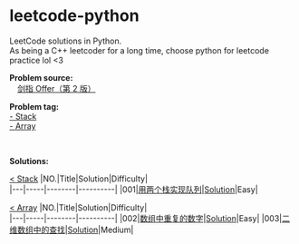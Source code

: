 # leetcode-python

LeetCode solutions in Python.  
As being a C++ leetcoder for a long time, choose python for leetcode practice lol <3  

**Problem source:**  
&emsp;[剑指 Offer（第 2 版）][0]  

<div id="problem_tag"></div>

**Problem tag:**  
[- Stack](#stack)   
[- Array](#array)  

</br>

**Solutions:**  

<div id="stack"></div>  
 
[< Stack](#problem_tag)
|NO.|Title|Solution|Difficulty|  
|---|-----|--------|----------|
|001|[用两个栈实现队列][001]|[Solution](./src/stack/p1.py)|Easy|

<div id="array"></div>  
 
[< Array](#problem_tag)
|NO.|Title|Solution|Difficulty|  
|---|-----|--------|----------|
|002|[数组中重复的数字][002]|[Solution](./src/array/p1.py)|Easy|
|003|[二维数组中的查找][003]|[Solution](./src/array/p2.py)|Medium|

[0]:https://leetcode-cn.com/problem-list/xb9nqhhg/

[001]:https://leetcode-cn.com/problems/yong-liang-ge-zhan-shi-xian-dui-lie-lcof/
[002]:https://leetcode-cn.com/problems/shu-zu-zhong-zhong-fu-de-shu-zi-lcof/
[003]:https://leetcode-cn.com/problems/er-wei-shu-zu-zhong-de-cha-zhao-lcof/

